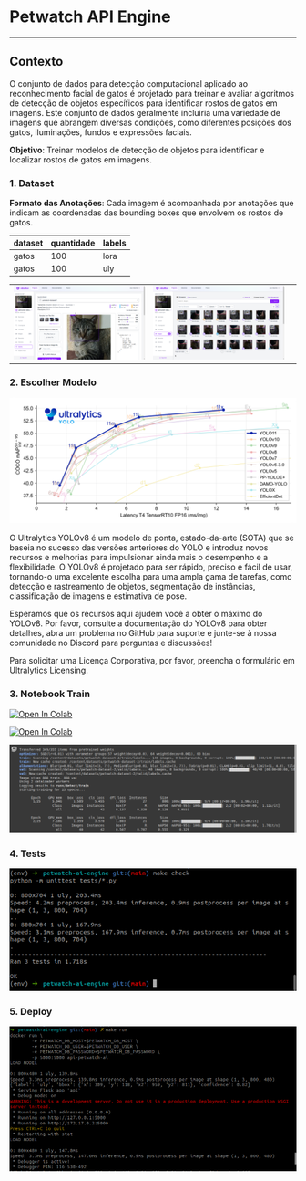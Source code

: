 # Petwatch API Engine

----

## Contexto
O conjunto de dados para detecção computacional aplicado ao reconhecimento facial de gatos é projetado para treinar e avaliar algoritmos de detecção de objetos específicos para identificar rostos de gatos em imagens. Este conjunto de dados geralmente incluiria uma variedade de imagens que abrangem diversas condições, como diferentes posições dos gatos, iluminações, fundos e expressões faciais.

**Objetivo**: Treinar modelos de detecção de objetos para identificar e localizar rostos de gatos em imagens.

### 1. Dataset
**Formato das Anotações**: Cada imagem é acompanhada por anotações que indicam as coordenadas das bounding boxes que envolvem os rostos de gatos.

| dataset | quantidade | labels |
|---------|------------|--------|
| gatos   | 100        | lora|
| gatos   | 100        | uly|

|  |  |  |
|---------|------------|--------|
| ![](imagens_gatos/dataset.png)   | ![](imagens_gatos/dataset_2.png)        | 






### 2. Escolher Modelo

![](https://raw.githubusercontent.com/ultralytics/assets/main/yolov8/yolo-comparison-plots.png)

O Ultralytics YOLOv8 é um modelo de ponta, estado-da-arte (SOTA) que se baseia no sucesso das versões anteriores do YOLO e introduz novos recursos e melhorias para impulsionar ainda mais o desempenho e a flexibilidade. O YOLOv8 é projetado para ser rápido, preciso e fácil de usar, tornando-o uma excelente escolha para uma ampla gama de tarefas, como detecção e rastreamento de objetos, segmentação de instâncias, classificação de imagens e estimativa de pose.

Esperamos que os recursos aqui ajudem você a obter o máximo do YOLOv8. Por favor, consulte a documentação do YOLOv8 para obter detalhes, abra um problema no GitHub para suporte e junte-se à nossa comunidade no Discord para perguntas e discussões!

Para solicitar uma Licença Corporativa, por favor, preencha o formulário em Ultralytics Licensing.

### 3. Notebook Train
 <a href="https://colab.research.google.com/gist/juanengml/cff5786316bfbd78d994ac732ee3d4d7/train-yolov8-object-detection-on-custom-dataset.ipynb"><img src="https://colab.research.google.com/assets/colab-badge.svg" alt="Open In Colab"></a>

 <a href="notebooks/train_model_yolov8.ipynb"><img src="https://img.shields.io/badge/jupyter-%23FA0F00.svg?style=for-the-badge&logo=jupyter&logoColor=white" alt="Open In Colab"></a>

![](imagens_gatos/trainModel.png)

### 4. Tests
![](imagens_gatos/check.png)
### 5. Deploy

![](imagens_gatos/deploy.png)

